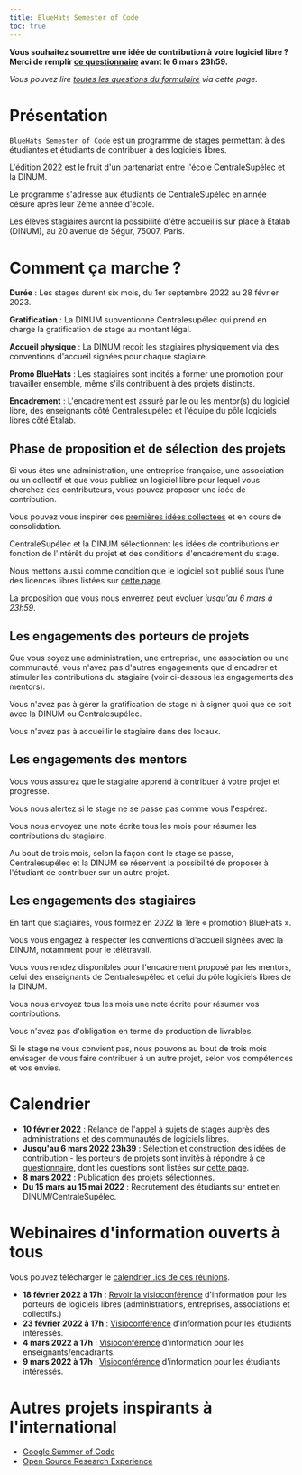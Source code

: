 ```yaml
---
title: BlueHats Semester of Code
toc: true
---
```


**Vous souhaitez soumettre une idée de contribution à votre logiciel libre ?  Merci de remplir [ce questionnaire](https://framaforms.org/bluehats-semester-of-code-encadrer-un-contributeur-sur-votre-logiciel-libre-1645087582) avant le 6 mars 23h59.**

*Vous pouvez lire [toutes les questions du formulaire](bsoc-questionnaire-2022.md) via cette page.*

# Présentation

`BlueHats Semester of Code` est un programme de stages permettant à des étudiantes et étudiants de contribuer à des logiciels libres.

L'édition 2022 est le fruit d'un partenariat entre l'école CentraleSupélec et la DINUM.

Le programme s'adresse aux étudiants de CentraleSupélec en année césure après leur 2ème année d'école.

Les élèves stagiaires auront la possibilité d'être accueillis sur place à Etalab (DINUM), au 20 avenue de Ségur, 75007, Paris.

# Comment ça marche ?

**Durée** : Les stages durent six mois, du 1er septembre 2022 au 28 février 2023.

**Gratification** : La DINUM subventionne Centralesupélec qui prend en charge la gratification de stage au montant légal.

**Accueil physique** : La DINUM reçoit les stagiaires physiquement via des conventions d'accueil signées pour chaque stagiaire.

**Promo BlueHats** : Les stagiaires sont incités à former une promotion pour travailler ensemble, même s'ils contribuent à des projets distincts.

**Encadrement** : L'encadrement est assuré par le ou les mentor(s) du logiciel libre, des enseignants côté Centralesupélec et l'équipe du pôle logiciels libres côté Etalab.

## Phase de proposition et de sélection des projets

Si vous êtes une administration, une entreprise française, une association ou un collectif et que vous publiez un logiciel libre pour lequel vous cherchez des contributeurs, vous pouvez proposer une idée de contribution.

Vous pouvez vous inspirer des [premières idées collectées](https://github.com/blue-hats/bluehats-soc#propositions-de-stage) et en cours de consolidation.

CentraleSupélec et la DINUM sélectionnent les idées de contributions en fonction de l'intérêt du projet et des conditions d'encadrement du stage.

Nous mettons aussi comme condition que le logiciel soit publié sous l'une des licences libres listées sur [cette page](licences-libres-dinum.md).

La proposition que vous nous enverrez peut évoluer *jusqu'au 6 mars à 23h59*.

## Les engagements des porteurs de projets

Que vous soyez une administration, une entreprise, une association ou une communauté, vous n'avez pas d'autres engagements que d'encadrer et stimuler les contributions du stagiaire (voir ci-dessous les engagements des mentors).

Vous n'avez pas à gérer la gratification de stage ni à signer quoi que ce soit avec la DINUM ou Centralesupélec.

Vous n'avez pas à accueillir le stagiaire dans des locaux.

## Les engagements des mentors

Vous vous assurez que le stagiaire apprend à contribuer à votre projet et progresse.

Vous nous alertez si le stage ne se passe pas comme vous l'espérez.

Vous nous envoyez une note écrite tous les mois pour résumer les contributions du stagiaire.

Au bout de trois mois, selon la façon dont le stage se passe, Centralesupélec et la DINUM se réservent la possibilité de proposer à l'étudiant de contribuer sur un autre projet.

## Les engagements des stagiaires

En tant que stagiaires, vous formez en 2022 la 1ère « promotion BlueHats ».

Vous vous engagez à respecter les conventions d'accueil signées avec la DINUM, notamment pour le télétravail.

Vous vous rendez disponibles pour l'encadrement proposé par les mentors, celui des enseignants de Centralesupélec et celui du pôle logiciels libres de la DINUM.

Vous nous envoyez tous les mois une note écrite pour résumer vos contributions.

Vous n'avez pas d'obligation en terme de production de livrables.

Si le stage ne vous convient pas, nous pouvons au bout de trois mois envisager de vous faire contribuer à un autre projet, selon vos compétences et vos envies.

# Calendrier

- **10 février 2022** : Relance de l'appel à sujets de stages auprès des administrations et des communautés de logiciels libres.
- **Jusqu'au 6 mars 2022 23h39** : Sélection et construction des idées de contribution - les porteurs de projets sont invités à répondre à [ce questionnaire](https://framaforms.org/bluehats-semester-of-code-encadrer-un-contributeur-sur-votre-logiciel-libre-1645087582), dont les questions sont listées sur [cette page](bsoc-questionnaire-2022.md).
- **8 mars 2022** : Publication des projets sélectionnés.
- **Du 15 mars au 15 mai 2022** : Recrutement des étudiants sur entretien DINUM/CentraleSupélec.

# Webinaires d'information ouverts à tous

Vous pouvez télécharger le [calendrier .ics de ces réunions](https://git.sr.ht/~etalab/logiciels-libres/blob/master/evenements/rdv-bsoc.ics).

- **18 février 2022 à 17h** : [Revoir la visioconférence](https://bbb-dinum-scalelite.visio.education.fr/playback/presentation/2.3/22298bc9d93b53540248207bc3f9e31260f3b4f1-1645199743002) d'information pour les porteurs de logiciels libres (administrations, entreprises, associations et collectifs.)
- **23 février 2022 à 17h** : [Visioconférence](https://webinaire.numerique.gouv.fr//meeting/signin/362/creator/369/hash/84c9902a44b481830388d5d69c808eb669da0a5b) d'information pour les étudiants intéressés.
- **4 mars 2022 à 17h** : [Visioconférence](https://webinaire.numerique.gouv.fr//meeting/signin/362/creator/369/hash/84c9902a44b481830388d5d69c808eb669da0a5b) d'information pour les enseignants/encadrants.
- **9 mars 2022 à 17h** : [Visioconférence](https://webinaire.numerique.gouv.fr//meeting/signin/362/creator/369/hash/84c9902a44b481830388d5d69c808eb669da0a5b) d'information pour les étudiants intéressés.

# Autres projets inspirants à l'international

- [Google Summer of Code](https://summerofcode.withgoogle.com)
- [Open Source Research Experience](https://cross.ucsc.edu/news/news/2021_summerstudents.html)
